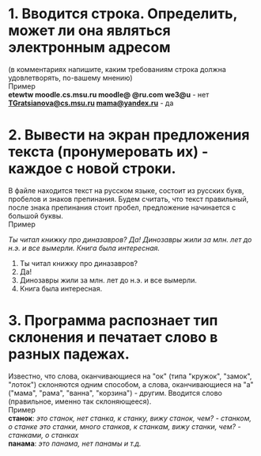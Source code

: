 # 1. Вводится строка. Определить, может ли она являться электронным адресом 
(в комментариях напишите, каким требованиям строка должна удовлетворять, по-вашему мнению)  
Пример  
**etewtw   moodle.cs.msu.ru  moodle@   @ru.com  we3@u**  - нет  
**TGratsianova@cs.msu.ru    mama@yandex.ru**  - да
  
# 2. Вывести на экран предложения текста (пронумеровать их) - каждое с новой строки.  
В файле находится текст на русском языке, состоит из русских букв,  пробелов  и знаков препинания. Будем считать, что текст правильный, после знака препинания стоит пробел, предложение начинается с большой буквы.   
Пример  

*Ты читал книжку про диназавров? Да! Динозавры жили за млн. лет до н.э. и все вымерли. Книга была интересная.*  

1. Ты читал книжку про диназавров?  
2. Да!  
3. Динозавры жили за млн. лет до н.э. и все вымерли.  
4. Книга была интересная.  
  
# 3. Программа распознает тип склонения и печатает слово в разных падежах.  
Известно, что слова, оканчивающиеся на "ок" (типа "кружок", "замок", "лоток") склоняются одним способом, а слова, оканчивающиеся на "а" ("мама", "рама", "ванна", "корзина") - другим. Вводится слово (правильное, именно так склоняющееся).  
Пример  
**станок**:   *это станок,  нет станка, к станку, вижу  станок, чем? -  станком, о станке   это станки, много станков, к станкам, вижу станки, чем? - станками, о станках*  
**панама**:    *это панама, нет панамы   и т.д.* 
